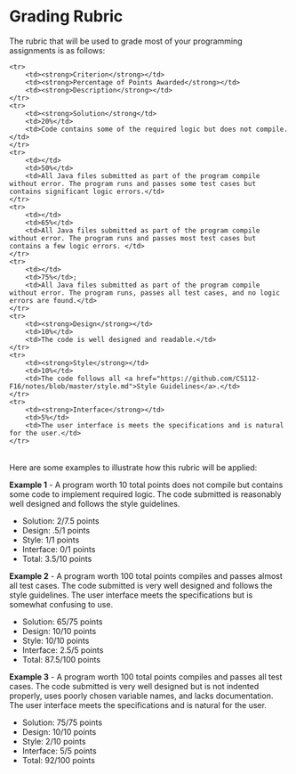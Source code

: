 Grading Rubric
==============

The rubric that will be used to grade most of your programming assignments is as follows:

<table width=100%>

	<tr>
		<td><strong>Criterion</strong></td>
		<td><strong>Percentage of Points Awarded</strong></td>
		<td><strong>Description</strong></td>
	</tr>
	<tr>
		<td><strong>Solution</strong</td>
		<td>20%</td>
		<td>Code contains some of the required logic but does not compile.</td>
	</tr>	
	<tr>
		<td></td>
		<td>50%</td>
		<td>All Java files submitted as part of the program compile without error. The program runs and passes some test cases but contains significant logic errors.</td>
	</tr>	
	<tr>
		<td></td>
		<td>65%</td>
		<td>All Java files submitted as part of the program compile without error. The program runs and passes most test cases but contains a few logic errors. </td>
	</tr>	
	<tr>
		<td></td>
		<td>75%</td>;
		<td>All Java files submitted as part of the program compile without error. The program runs, passes all test cases, and no logic errors are found.</td>
	</tr>	
	<tr>
		<td><strong>Design</strong></td>
		<td>10%</td>
		<td>The code is well designed and readable.</td>
	</tr>	
	<tr>
		<td><strong>Style</strong></td>
		<td>10%</td>
		<td>The code follows all <a href="https://github.com/CS112-F16/notes/blob/master/style.md">Style Guidelines</a>.</td>
	</tr>	
	<tr>
		<td><strong>Interface</strong></td>
		<td>5%</td>
		<td>The user interface is meets the specifications and is natural for the user.</td>
	</tr>	
	

</table>


Here are some examples to illustrate how this rubric will be applied:

**Example 1** - A program worth 10 total points does not compile but contains some code to implement required logic. The code submitted is reasonably well designed and follows the style guidelines. 

- Solution: 2/7.5 points
- Design: .5/1 points
- Style: 1/1 points
- Interface: 0/1 points
- Total: 3.5/10 points

**Example 2** - A program worth 100 total points compiles and passes almost all test cases. The code submitted is very well designed and follows the style guidelines. The user interface meets the specifications but is somewhat confusing to use.

- Solution: 65/75 points
- Design: 10/10 points
- Style: 10/10 points
- Interface: 2.5/5 points
- Total: 87.5/100 points

**Example 3** - A program worth 100 total points compiles and passes all test cases. The code submitted is very well designed but is not indented properly, uses poorly chosen variable names, and lacks documentation. The user interface meets the specifications and is natural for the user.

- Solution: 75/75 points
- Design: 10/10 points
- Style: 2/10 points
- Interface: 5/5 points
- Total: 92/100 points



